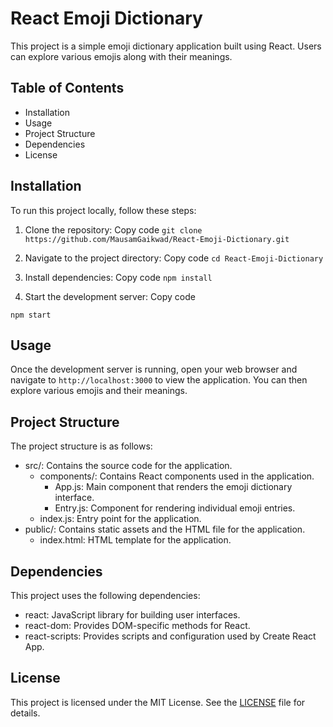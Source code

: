# React Emoji Dictionary
This project is a simple emoji dictionary application built using React. Users can explore various emojis along with their meanings.

## Table of Contents
* Installation
* Usage
* Project Structure
* Dependencies
* License
## Installation
To run this project locally, follow these steps:

1. Clone the repository:
Copy code
`git clone https://github.com/MausamGaikwad/React-Emoji-Dictionary.git`

2. Navigate to the project directory:
Copy code
`cd React-Emoji-Dictionary`

3. Install dependencies:
Copy code
`npm install`

4. Start the development server:
Copy code

`npm start`

## Usage
Once the development server is running, open your web browser and navigate to `http://localhost:3000` to view the application. You can then explore various emojis and their meanings.

## Project Structure
The project structure is as follows:

* src/: Contains the source code for the application.
  * components/: Contains React components used in the application.
     * App.js: Main component that renders the emoji dictionary interface.
     * Entry.js: Component for rendering individual emoji entries.
  * index.js: Entry point for the application.
* public/: Contains static assets and the HTML file for the application.
  * index.html: HTML template for the application.
## Dependencies
This project uses the following dependencies:

* react: JavaScript library for building user interfaces.
* react-dom: Provides DOM-specific methods for React.
* react-scripts: Provides scripts and configuration used by Create React App.

## License
This project is licensed under the MIT License. See the [LICENSE](LICENSE) file for details.
